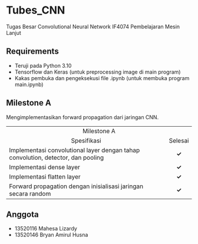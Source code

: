 # Tubes_CNN
Tugas Besar Convolutional Neural Network IF4074 Pembelajaran Mesin Lanjut

## Requirements
- Teruji pada Python 3.10
- Tensorflow dan Keras (untuk preprocessing image di main program)
- Kakas pembuka dan pengeksekusi file .ipynb (untuk membuka program main.ipynb)

## Milestone A
Mengimplementasikan forward propagation dari jaringan CNN.
<table>
    <tr>
        <td colspan = 2 align = "center">
            Milestone A
        </td>
    </tr>
    <tr>
        <td align="center">Spesifikasi</td>
        <td align="center">Selesai</td>
    </tr>
    <tr>
        <td align="left">Implementasi convolutional layer dengan tahap convolution, detector, dan pooling</td>
        <td align="center"><strong>✓</strong></td>
    </tr>
    <tr>
        <td align="left">Implementasi dense layer</td>
        <td align="center"><strong>✓</strong></td>
    </tr>
    <tr>
        <td align="left">Implementasi flatten layer</td>
        <td align="center"><strong>✓</strong></td>
    </tr>
    <tr>
        <td align="left">Forward propagation dengan inisialisasi jaringan secara random</td>
        <td align="center"><strong>✓</strong></td>
    </tr>
</table>

## Anggota
- 13520116 Mahesa Lizardy
- 13520146 Bryan Amirul Husna
